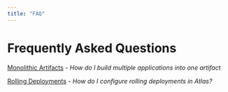 ```yaml
---
title: "FAQ"
---
```

# Frequently Asked Questions

[Monolithic Artifacts](/help/kb/monolithic-artifacts) - *How do I build multiple applications into one artifact*

[Rolling Deployments](/help/kb/rolling-deployments) - *How do I configure rolling deployments in Atlas?*
